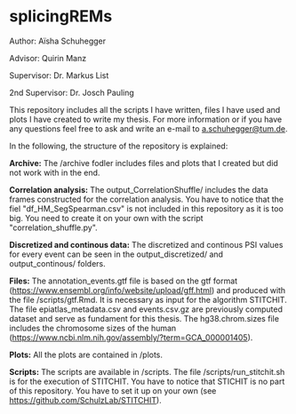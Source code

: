 # splicingREMs

Author: Aïsha Schuhegger 

Advisor: Quirin Manz

Supervisor: Dr. Markus List

2nd Supervisor: Dr. Josch Pauling 


This repository includes all the scripts I have written, files I have used and plots I have created to write my thesis. 
For more information or if you have any questions feel free to ask and write an e-mail to a.schuhegger@tum.de. 

In the following, the structure of the repository is explained: 

**Archive:**
The /archive fodler includes files and plots that I created but did not work with in the end. 

**Correlation analysis:**
The output_CorrelationShuffle/ includes the data frames constructed for the correlation analysis. You have to notice that the fiel "df_HM_SegSpearman.csv" is not included in this repository as it is too big. You need to create it on your own with the script "correlation_shuffle.py".

**Discretized and continous data:**
The discretized and continous PSI values for every event can be seen in the output_discretized/ and output_continous/ folders. 

**Files:**
The annotation_events.gtf file is based on the gtf format (https://www.ensembl.org/info/website/upload/gff.html) and produced with the file /scripts/gtf.Rmd. It is necessary as input for the algorithm STITCHIT.
The file epiatlas_metadata.csv and events.csv.gz are previously computed dataset and serve as fundament for this thesis. 
The hg38.chrom.sizes file includes the chromosome sizes of the human (https://www.ncbi.nlm.nih.gov/assembly/?term=GCA_000001405). 

**Plots:**
All the plots are contained in /plots. 

**Scripts:**
The scripts are available in /scripts. 
The file /scripts/run_stitchit.sh is for the execution of STITCHIT. You have to notice that STICHIT is no part of this repository. You have to set it up on your own (see https://github.com/SchulzLab/STITCHIT). 




